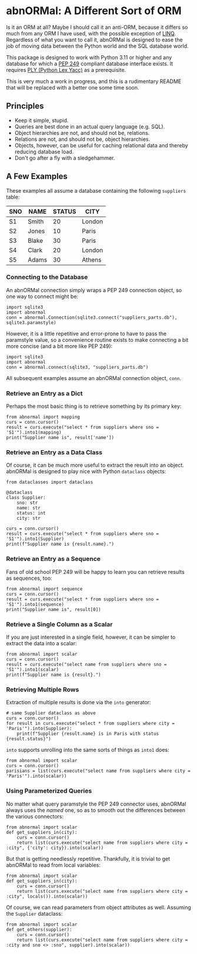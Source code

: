 abnORMal: A Different Sort of ORM
=================================

Is it an ORM at all? Maybe I should call it an anti-ORM, because it
differs so much from any ORM I have used, with the possible exception of
[LINQ](https://en.wikipedia.org/wiki/Language_Integrated_Query).
Regardless of what you want to call it, abnORMal is designed to ease the
job of moving data between the Python world and the SQL database world.

This package is designed to work with Python 3.11 or higher and any
database for which a [PEP 249](https://peps.python.org/pep-0249/)
compliant database interface exists. It requires [PLY (Python Lex
Yacc)](http://www.dabeaz.com/ply/) as a prerequisite.

This is very much a work in progress, and this is a rudimentary README
that will be replaced with a better one some time soon.

Principles
----------

-   Keep it simple, stupid.
-   Queries are best done in an actual query language (e.g. SQL).
-   Object hierarchies are not, and should not be, relations.
-   Relations are not, and should not be, object hierarchies.
-   Objects, however, can be useful for caching relational data and
    thereby reducing database load.
-   Don't go after a fly with a sledgehammer.

A Few Examples
--------------

These examples all assume a database containing the following
`suppliers` table:

<table>
<thead>
<tr class="header">
<th>SNO</th>
<th>NAME</th>
<th>STATUS</th>
<th>CITY</th>
</tr>
</thead>
<tbody>
<tr class="odd">
<td>S1</td>
<td>Smith</td>
<td>20</td>
<td>London</td>
</tr>
<tr class="even">
<td>S2</td>
<td>Jones</td>
<td>10</td>
<td>Paris</td>
</tr>
<tr class="odd">
<td>S3</td>
<td>Blake</td>
<td>30</td>
<td>Paris</td>
</tr>
<tr class="even">
<td>S4</td>
<td>Clark</td>
<td>20</td>
<td>London</td>
</tr>
<tr class="odd">
<td>S5</td>
<td>Adams</td>
<td>30</td>
<td>Athens</td>
</tr>
</tbody>
</table>

### Connecting to the Database

An abnORMal connection simply wraps a PEP 249 connection object, so one
way to connect might be:

    import sqlite3
    import abnormal
    conn = abnormal.Connection(sqlite3.connect("suppliers_parts.db"), sqlite3.paramstyle)

However, it is a little repetitive and error-prone to have to pass the
paramstyle value, so a convenience routine exists to make connecting a
bit more concise (and a bit more like PEP 249):

    import sqlite3
    import abnormal
    conn = abnormal.connect(sqlite3, "suppliers_parts.db")

All subsequent examples assume an abnORMal connection object, `conn`.

### Retrieve an Entry as a Dict

Perhaps the most basic thing is to retrieve something by its primary
key:

    from abnormal import mapping
    curs = conn.cursor()
    result = curs.execute("select * from suppliers where sno = 'S1'").into1(mapping)
    print("Supplier name is", result['name'])

### Retrieve an Entry as a Data Class

Of course, it can be much more useful to extract the result into an
object. abnORMal is designed to play nice with Python `dataclass`
objects:

    from dataclasses import dataclass

    @dataclass
    class Supplier:
        sno: str
        name: str
        status: int
        city: str

    curs = conn.cursor()
    result = curs.execute("select * from suppliers where sno = 'S1'").into1(Supplier)
    print(f"Supplier name is {result.name}.")

### Retrieve an Entry as a Sequence

Fans of old school PEP 249 will be happy to learn you can retrieve
results as sequences, too:

    from abnormal import sequence
    curs = conn.cursor()
    result = curs.execute("select * from suppliers where sno = 'S1'").into1(sequence)
    print("Supplier name is", result[0])

### Retrieve a Single Column as a Scalar

If you are just interested in a single field, however, it can be simpler
to extract the data into a scalar:

    from abnormal import scalar
    curs = conn.cursor()
    result = curs.execute("select name from suppliers where sno = 'S1'").into1(scalar)
    print(f"Supplier name is {result}.")

### Retrieving Multiple Rows

Extraction of multiple results is done via the `into` generator:

    # same Supplier dataclass as above
    curs = conn.cursor()
    for result in curs.execute("select * from suppliers where city = 'Paris'").into(Supplier):
        print(f"Supplier {result.name} is in Paris with status {result.status}")

`into` supports unrolling into the same sorts of things as `into1` does:

    from abnormal import scalar
    curs = conn.cursor()
    parisians = list(curs.execute("select name from suppliers where city = 'Paris'").into(scalar))

### Using Parameterized Queries

No matter what query paramstyle the PEP 249 connector uses, abnORMal
always uses the *named* one, so as to smooth out the differences between
the various connectors:

    from abnormal import scalar
    def get_suppliers_in(city):
        curs = conn.cursor()
        return list(curs.execute("select name from suppliers where city = :city", {'city': city}).into(scalar))

But that is getting needlessly repetitive. Thankfully, it is trivial to
get abnORMal to read from local variables:

    from abnormal import scalar
    def get_suppliers_in(city):
        curs = conn.cursor()
        return list(curs.execute("select name from suppliers where city = :city", locals()).into(scalar))

Of course, we can read parameters from object attributes as well.
Assuming the `Supplier` dataclass:

    from abnormal import scalar
    def get_others(supplier):
        curs = conn.cursor()
        return list(curs.execute("select name from suppliers where city = :city and sno <> :sno", supplier).into(scalar))
